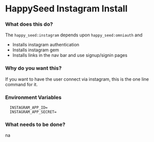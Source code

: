 HappySeed Instagram Install
====================

### What does this do?

The `happy_seed:instagram` depends upon `happy_seed:omniauth` and

* Installs instagram authentication
* Installs instagram gem
* Installs links in the nav bar and use signup/signin pages

### Why do you want this?

If you want to have the user connect via instagram, this is the one line command for it.

### Environment Variables

```
  INSTAGRAM_APP_ID=
  INSTAGRAM_APP_SECRET=
```

### What needs to be done?

na